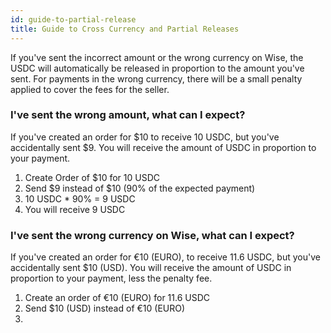 ```yaml
---
id: guide-to-partial-release
title: Guide to Cross Currency and Partial Releases
---
```


If you've sent the incorrect amount or the wrong currency on Wise, the USDC will automatically be released in proportion to the amount you've sent. For payments in the wrong currency, there will be a small penalty applied to cover the fees for the seller.

### I've sent the wrong amount, what can I expect? 

If you've created an order for $10 to receive 10 USDC, but you've accidentally sent $9. You will receive the amount of USDC in proportion to your payment. 

1. Create Order of $10 for 10 USDC 
2. Send $9 instead of $10 (90% of the expected payment)
3. 10 USDC * 90% = 9 USDC 
4. You will receive 9 USDC 

### I've sent the wrong currency on Wise, what can I expect? 

If you've created an order for €10 (EURO), to receive 11.6 USDC, but you've accidentally sent $10 (USD). You will receive the amount of USDC in proportion to your payment, less the penalty fee. 

1. Create an order of €10 (EURO) for 11.6 USDC 
2. Send $10 (USD) instead of €10 (EURO)
3. 